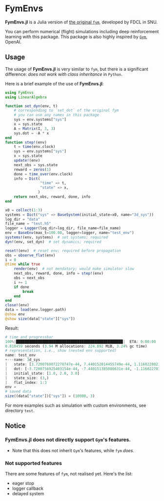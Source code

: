 # FymEnvs
**FymEnvs.jl** is a Julia version of [the original `fym`](https://github.com/fdcl-nrf/fym),
developed by FDCL in SNU.

You can perform numerical (flight) simulations including deep reinforcement learning with this package.
This package is also highly inspired by [`Gym`](https://gym.openai.com/), OpenAI.

## Usage
The usage of **FymEnvs.jl** is very similar to `fym`,
but there is a significant difference: *does not work with class inheritance* in `Python`.

Here is a brief example of the use of **FymEnvs.jl**:

```julia
using FymEnvs
using LinearAlgebra

function set_dyn(env, t)
    # corresponding to `set_dot` of the original fym
    # you can use any names in this package
    sys = env.systems["sys"]
    x = sys.state
    A = Matrix(I, 3, 3)
    sys.dot = -A * x
end
function step!(env)
    t = time(env.clock)
    sys = env.systems["sys"]
    x = sys.state
    update!(env)
    next_obs = sys.state
    reward = zeros(1)
    done = time_over(env.clock)
    info = Dict(
                "time" => t,
                "state" => x,
               )
    return next_obs, reward, done, info
end

x0 = collect(1:3)
systems = Dict("sys" => BaseSystem(initial_state=x0, name="3d_sys"))
log_dir = "data"
file_name = "test.h5"
logger = Logger(log_dir=log_dir, file_name=file_name)
env = BaseEnv(max_t=100.00, logger=logger, name="test_env")
systems!(env, systems)  # set systems; required
dyn!(env, set_dyn)  # set dynamics; required

reset!(env)  # reset env; required before propagation
obs = observe_flat(env)
i = 0
@time while true
    render(env)  # not mendatory; would make simulator slow
    next_obs, reward, done, info = step!(env)
    obs = next_obs
    i += 1
    if done
        break
    end
end
close!(env)
data = load(env.logger.path)
@show env
@show size(data["state"]["sys"])
```

Result:

```julia
# time and progressbar
100%|████████████████████████████████████████████████▉|  ETA: 0:00:00
0.818459 seconds (3.94 M allocations: 224.892 MiB, 3.24% gc time)
# representation, i.e., show (nested env supported)
name: test_env
+---name: 3d_sys
|   state: [3.7200760072278747e-44, 7.440152014455749e-44, 1.1160228021683672e-43]
|   dot: [-3.7200756925403154e-44, -7.440151385080631e-44, -1.1160227077620995e-43]
|   initial_state: [1.0, 2.0, 3.0]
|   state_size: (3,)
|   flat_index: 1:3
env =
# saved data
size((data["state"])["sys"]) = (10000, 3)
```

For more examples such as simulation with custom environments,
see directory `test`.

## Notice
### **FymEnvs.jl** does not directly support `Gym`'s features.
- Note that this does not inherit `Gym`'s features, while `fym` *does*.
### Not supported features
There are some features of `fym`, not realised yet. Here's the list:
- eager stop
- logger callback
- delayed system
